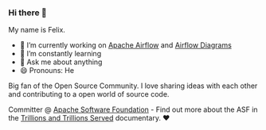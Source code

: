 ### Hi there 👋

My name is Felix.

- 🔭 I’m currently working on [Apache Airflow](https://github.com/apache/airflow) and [Airflow Diagrams](https://github.com/feluelle/airflow-diagrams)
- 🌱 I’m constantly learning
- 💬 Ask me about anything
- 😄 Pronouns: He

Big fan of the Open Source Community. I love sharing ideas with each other and contributing to a open world of source code.

Committer @ [Apache Software Foundation](https://www.apache.org/) - Find out more about the ASF in the [Trillions and Trillions Served](https://www.youtube.com/watch?v=JUt2nb0mgwg) documentary. :heart:
